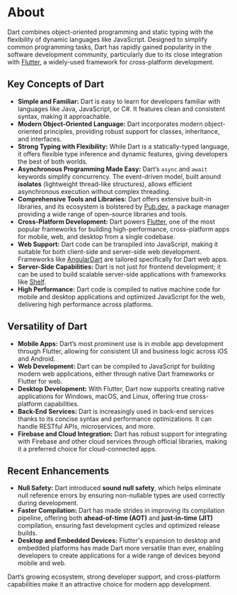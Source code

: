 # About

Dart combines object-oriented programming and static typing with the flexibility of dynamic languages like JavaScript.
Designed to simplify common programming tasks, Dart has rapidly gained popularity in the software development community, particularly due to its close integration with [Flutter](https://flutter.dev), a widely-used framework for cross-platform development.

## Key Concepts of Dart

- **Simple and Familiar:** Dart is easy to learn for developers familiar with languages like Java, JavaScript, or C#.
  It features clean and consistent syntax, making it approachable.
- **Modern Object-Oriented Language:** Dart incorporates modern object-oriented principles, providing robust support for classes, inheritance, and interfaces.
- **Strong Typing with Flexibility:** While Dart is a statically-typed language, it offers flexible type inference and dynamic features, giving developers the best of both worlds.
- **Asynchronous Programming Made Easy:** Dart’s `async` and `await` keywords simplify concurrency.
  The event-driven model, built around **isolates** (lightweight thread-like structures), allows efficient asynchronous execution without complex threading.
- **Comprehensive Tools and Libraries:** Dart offers extensive built-in libraries, and its ecosystem is bolstered by [Pub.dev](https://pub.dev), a package manager providing a wide range of open-source libraries and tools.
- **Cross-Platform Development:** Dart powers [Flutter](https://flutter.dev), one of the most popular frameworks for building high-performance, cross-platform apps for mobile, web, and desktop from a single codebase.
- **Web Support:** Dart code can be transpiled into JavaScript, making it suitable for both client-side and server-side web development.
  Frameworks like [AngularDart](https://angulardart.dev/) are tailored specifically for Dart web apps.
- **Server-Side Capabilities:** Dart is not just for frontend development; it can be used to build scalable server-side applications with frameworks like [Shelf](https://pub.dev/packages/shelf).
- **High Performance:** Dart code is compiled to native machine code for mobile and desktop applications and optimized JavaScript for the web, delivering high performance across platforms.

## Versatility of Dart

- **Mobile Apps:** Dart’s most prominent use is in mobile app development through Flutter, allowing for consistent UI and business logic across iOS and Android.
- **Web Development:** Dart can be compiled to JavaScript for building modern web applications, either through native Dart frameworks or Flutter for web.
- **Desktop Development:** With Flutter, Dart now supports creating native applications for Windows, macOS, and Linux, offering true cross-platform capabilities.
- **Back-End Services:** Dart is increasingly used in back-end services thanks to its concise syntax and performance optimizations.
  It can handle RESTful APIs, microservices, and more.
- **Firebase and Cloud Integration:** Dart has robust support for integrating with Firebase and other cloud services through official libraries, making it a preferred choice for cloud-connected apps.

## Recent Enhancements

- **Null Safety:** Dart introduced **sound null safety**, which helps eliminate null reference errors by ensuring non-nullable types are used correctly during development.
- **Faster Compilation:** Dart has made strides in improving its compilation pipeline, offering both **ahead-of-time (AOT)** and **just-in-time (JIT)** compilation, ensuring fast development cycles and optimized release builds.
- **Desktop and Embedded Devices:** Flutter's expansion to desktop and embedded platforms has made Dart more versatile than ever, enabling developers to create applications for a wide range of devices beyond mobile and web.

Dart’s growing ecosystem, strong developer support, and cross-platform capabilities make it an attractive choice for modern app development.
